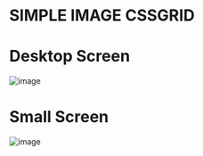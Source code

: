 # SIMPLE IMAGE CSSGRID 
# Desktop Screen
![image](https://github.com/KamandeJohn/CSSGRID_gallery/assets/28919196/26df581d-dda9-44c3-aaa1-84f6836cc042)

# Small Screen

![image](https://github.com/KamandeJohn/CSSGRID_gallery/assets/28919196/eeb67083-0ae0-426b-913a-01966e43316c)
